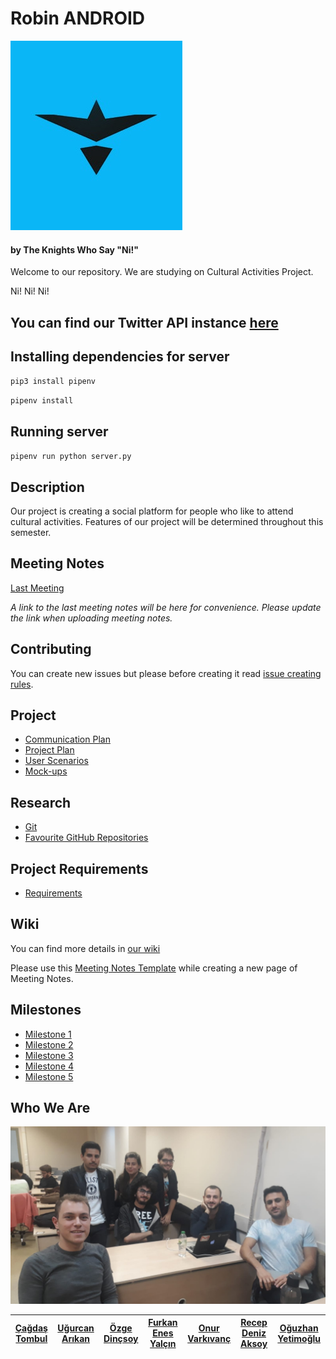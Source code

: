 # Robin  ANDROID
![Brave Sir Robin!](https://github.com/bounswe/bounswe2018group3/blob/master/rsrc/small_logo.jpg)
#### by The Knights Who Say "Ni!"

Welcome to our repository. We are studying on Cultural Activities Project.

Ni! Ni! Ni!

## You can find our Twitter API instance [here](http://206.189.0.140:9090/)

## Installing dependencies for server
`pip3 install pipenv`

`pipenv install`

## Running server
`pipenv run python server.py`

## Description
Our project is creating a social platform for people who like to attend cultural activities. Features of our project will be determined throughout this semester.


## Meeting Notes
[Last Meeting](https://github.com/bounswe/bounswe2018group3/wiki/Meeting-%238-26.03.2018)

_A link to the last meeting notes will be here for convenience._
_Please update the link when uploading meeting notes._

## Contributing
You can create new issues but please before creating it read [issue creating rules](https://github.com/bounswe/bounswe2018group3/wiki/Creating-Issues).

## Project
* [Communication Plan](https://github.com/bounswe/bounswe2018group3/wiki/Communication-Plan)
* [Project Plan](https://github.com/bounswe/bounswe2018group3/wiki/Project-Plan)
* [User Scenarios](https://github.com/bounswe/bounswe2018group3/wiki/User-Scenarios)
* [Mock-ups](https://github.com/bounswe/bounswe2018group3/wiki/Mock-ups)

## Research
* [Git](https://github.com/bounswe/bounswe2018group3/wiki/Git)
* [Favourite GitHub Repositories](https://github.com/bounswe/bounswe2018group3/wiki/Favourite-GitHub-Repositories)

## Project Requirements
* [Requirements](https://github.com/bounswe/bounswe2018group3/wiki/Project-Requirements)

## Wiki
You can find more details in [our wiki](https://github.com/bounswe/bounswe2018group3/wiki)

Please use this [Meeting Notes Template](https://github.com/bounswe/bounswe2018group3/wiki/Meeting-Notes-Template) while creating a new page of Meeting Notes.


## Milestones
* [Milestone 1](https://github.com/bounswe/bounswe2018group3/wiki/Milestone-1)
* [Milestone 2](https://github.com/bounswe/bounswe2018group3/wiki/Milestone-2)
* [Milestone 3](https://github.com/bounswe/bounswe2018group3/wiki/Milestone-3)
* [Milestone 4](https://github.com/bounswe/bounswe2018group3/wiki/Milestone-4)
* [Milestone 5](https://github.com/bounswe/bounswe2018group3/wiki/Milestone-5)

## Who We Are
![WeirdGroupPhoto](https://github.com/bounswe/bounswe2018group3/blob/master/rsrc/groupphoto.jpeg)

| [Çağdaş Tombul](https://github.com/bounswe/bounswe2018group3/wiki/%C3%87a%C4%9Fda%C5%9F-Tombul) | [Uğurcan Arıkan](https://github.com/bounswe/bounswe2018group3/wiki/U%C4%9Furcan-Ar%C4%B1kan) | [Özge Dinçsoy](https://github.com/bounswe/bounswe2018group3/wiki/Özge-Dinçsoy) | [Furkan Enes Yalçın](https://github.com/bounswe/bounswe2018group3/wiki/Furkan-Enes-Yalçın) | [Onur Varkıvanç](https://github.com/bounswe/bounswe2018group3/wiki/Onur-Varkıvanç) | [Recep Deniz Aksoy](https://github.com/bounswe/bounswe2018group3/wiki/Recep-Deniz-Aksoy) | [Oğuzhan Yetimoğlu](https://github.com/bounswe/bounswe2018group3/wiki/Oğuzhan-Yetimoğlu) |
| ------------ | ------------ | ------------ | ------------ | ------------ | ------------ | ------------ |
